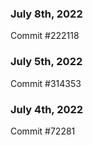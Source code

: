 ### July 8th, 2022

Commit #222118

### July 5th, 2022

Commit #314353


### July 4th, 2022

Commit #72281
